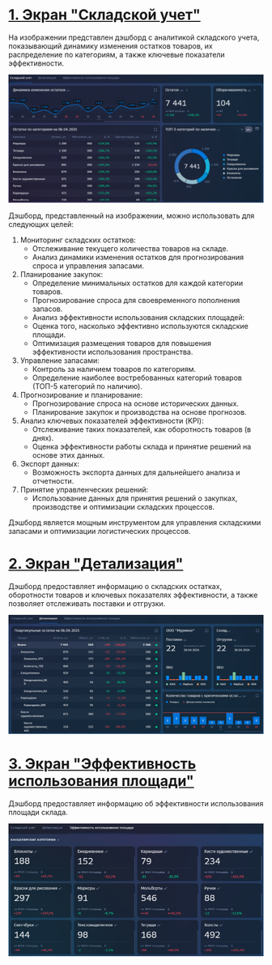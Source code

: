 # [**1. Экран "Складской учет"**](https://github.com/Polina-Smirnova22/Dashboards/blob/main/Складской%20учет/Warehouse_accounting_1.png)
На изображении представлен дэшборд с аналитикой складского учета, показывающий динамику изменения остатков товаров, их распределение по категориям, а также ключевые показатели эффективности.

![ezcv logo](https://github.com/Polina-Smirnova22/Dashboards/blob/main/Складской%20учет/Warehouse_accounting_1.png)

Дэшборд, представленный на изображении, можно использовать для следующих целей:

1. Мониторинг складских остатков:
    - Отслеживание текущего количества товаров на складе.
    - Анализ динамики изменения остатков для прогнозирования спроса и управления запасами.
2. Планирование закупок:
    - Определение минимальных остатков для каждой категории товаров.
    - Прогнозирование спроса для своевременного пополнения запасов.
    - Анализ эффективности использования складских площадей:
    - Оценка того, насколько эффективно используются складские площади.
    - Оптимизация размещения товаров для повышения эффективности использования пространства.
3. Управление запасами:
    - Контроль за наличием товаров по категориям.
    - Определение наиболее востребованных категорий товаров (ТОП-5 категорий по наличию).
4. Прогнозирование и планирование:
    - Прогнозирование спроса на основе исторических данных.
    - Планирование закупок и производства на основе прогнозов.
5. Анализ ключевых показателей эффективности (KPI):
    - Отслеживание таких показателей, как оборотность товаров (в днях).
    - Оценка эффективности работы склада и принятие решений на основе этих данных.
6. Экспорт данных:
    - Возможность экспорта данных для дальнейшего анализа и отчетности.
7. Принятие управленческих решений:
    - Использование данных для принятия решений о закупках, производстве и оптимизации складских процессов.
  
Дэшборд является мощным инструментом для управления складскими запасами и оптимизации логистических процессов.

# [**2. Экран "Детализация"**](https://github.com/Polina-Smirnova22/Dashboards/blob/main/Складской%20учет/Warehouse_accounting_2.png)
Дэшборд предоставляет информацию о складских остатках, оборотности товаров и ключевых показателях эффективности, а также позволяет отслеживать поставки и отгрузки.

![ezcv logo](https://github.com/Polina-Smirnova22/Dashboards/blob/main/Складской%20учет/Warehouse_accounting_2.png)

# [**3. Экран "Эффективность использования площади"**](https://github.com/Polina-Smirnova22/Dashboards/blob/main/Складской%20учет/Warehouse_accounting_3.png)
Дэшборд предоставляет информацию об эффективности использования площади склада.

![ezcv logo](https://github.com/Polina-Smirnova22/Dashboards/blob/main/Складской%20учет/Warehouse_accounting_3.png)
